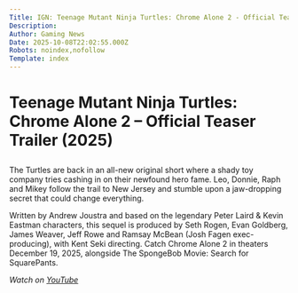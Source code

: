 ```yaml
---
Title: IGN: Teenage Mutant Ninja Turtles: Chrome Alone 2 - Official Teaser Trailer (2025)
Description: 
Author: Gaming News
Date: 2025-10-08T22:02:55.000Z
Robots: noindex,nofollow
Template: index
---
```

<h1>
  
  
  Teenage Mutant Ninja Turtles: Chrome Alone 2 – Official Teaser Trailer (2025)
</h1>

<p>The Turtles are back in an all-new original short where a shady toy company tries cashing in on their newfound hero fame. Leo, Donnie, Raph and Mikey follow the trail to New Jersey and stumble upon a jaw-dropping secret that could change everything.</p>

<p>Written by Andrew Joustra and based on the legendary Peter Laird &amp; Kevin Eastman characters, this sequel is produced by Seth Rogen, Evan Goldberg, James Weaver, Jeff Rowe and Ramsay McBean (Josh Fagen exec-producing), with Kent Seki directing. Catch Chrome Alone 2 in theaters December 19, 2025, alongside The SpongeBob Movie: Search for SquarePants.</p>

<p><em>Watch on <a href="https://www.youtube.com/watch?v=brlWf5iocC4" rel="noopener noreferrer">YouTube</a></em></p>

